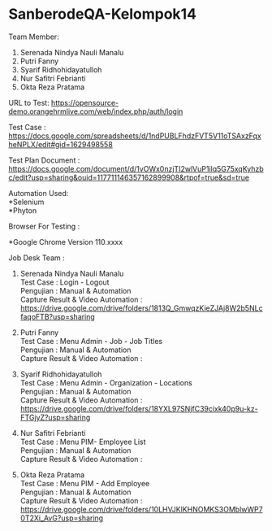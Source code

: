 # SanberodeQA-Kelompok14

Team Member:

1. Serenada Nindya Nauli Manalu<br>
2. Putri Fanny<br>
3. Syarif Ridhohidayatulloh<br>
4. Nur Safitri Febrianti<br>
5. Okta Reza Pratama<br>

URL to Test: https://opensource-demo.orangehrmlive.com/web/index.php/auth/login

Test Case : https://docs.google.com/spreadsheets/d/1ndPUBLFhdzFVT5V11oTSAxzFqxheNPLX/edit#gid=1629498558 <br>

Test Plan Document : https://docs.google.com/document/d/1vOWx0nzjTI2wlVuP1ilq5G75xqKyhzbc/edit?usp=sharing&ouid=117711146357162899908&rtpof=true&sd=true <br>

Automation Used:<br>
*Selenium<br>
*Phyton<br>

Browser For Testing : <br>

\*Google Chrome Version 110.xxxx <br>

Job Desk Team :

1. Serenada Nindya Nauli Manalu <br>
   Test Case : Login - Logout <br>
   Pengujian : Manual & Automation <br>
   Capture Result & Video Automation : https://drive.google.com/drive/folders/1813Q_GmwqzKieZJAj8W2b5NLcfaqoFTB?usp=sharing

2. Putri Fanny <br>
   Test Case : Menu Admin - Job - Job Titles <br>
   Pengujian : Manual & Automation <br>
   Capture Result & Video Automation :

3. Syarif Ridhohidayatulloh <br>
   Test Case : Menu Admin - Organization - Locations <br>
   Pengujian : Manual & Automation <br>
   Capture Result & Video Automation : https://drive.google.com/drive/folders/18YXL97SNjfC39cixk40p9u-kz-FTGjyZ?usp=sharing

4. Nur Safitri Febrianti <br>
   Test Case : Menu PIM- Employee List <br>
   Pengujian : Manual & Automation <br>
   Capture Result & Video Automation :

5. Okta Reza Pratama <br>
   Test Case : Menu PIM - Add Employee<br>
   Pengujian : Manual & Automation <br>
   Capture Result & Video Automation : https://drive.google.com/drive/folders/10LHVJKlKHNOMKS3OMblwWP70T2Xi_AvG?usp=sharing

